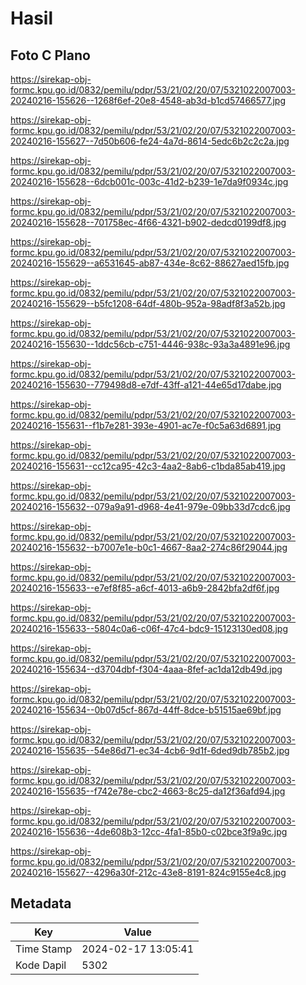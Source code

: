 # Hasil

## Foto C Plano

https://sirekap-obj-formc.kpu.go.id/0832/pemilu/pdpr/53/21/02/20/07/5321022007003-20240216-155626--1268f6ef-20e8-4548-ab3d-b1cd57466577.jpg

https://sirekap-obj-formc.kpu.go.id/0832/pemilu/pdpr/53/21/02/20/07/5321022007003-20240216-155627--7d50b606-fe24-4a7d-8614-5edc6b2c2c2a.jpg

https://sirekap-obj-formc.kpu.go.id/0832/pemilu/pdpr/53/21/02/20/07/5321022007003-20240216-155628--6dcb001c-003c-41d2-b239-1e7da9f0934c.jpg

https://sirekap-obj-formc.kpu.go.id/0832/pemilu/pdpr/53/21/02/20/07/5321022007003-20240216-155628--701758ec-4f66-4321-b902-dedcd0199df8.jpg

https://sirekap-obj-formc.kpu.go.id/0832/pemilu/pdpr/53/21/02/20/07/5321022007003-20240216-155629--a6531645-ab87-434e-8c62-88627aed15fb.jpg

https://sirekap-obj-formc.kpu.go.id/0832/pemilu/pdpr/53/21/02/20/07/5321022007003-20240216-155629--b5fc1208-64df-480b-952a-98adf8f3a52b.jpg

https://sirekap-obj-formc.kpu.go.id/0832/pemilu/pdpr/53/21/02/20/07/5321022007003-20240216-155630--1ddc56cb-c751-4446-938c-93a3a4891e96.jpg

https://sirekap-obj-formc.kpu.go.id/0832/pemilu/pdpr/53/21/02/20/07/5321022007003-20240216-155630--779498d8-e7df-43ff-a121-44e65d17dabe.jpg

https://sirekap-obj-formc.kpu.go.id/0832/pemilu/pdpr/53/21/02/20/07/5321022007003-20240216-155631--f1b7e281-393e-4901-ac7e-f0c5a63d6891.jpg

https://sirekap-obj-formc.kpu.go.id/0832/pemilu/pdpr/53/21/02/20/07/5321022007003-20240216-155631--cc12ca95-42c3-4aa2-8ab6-c1bda85ab419.jpg

https://sirekap-obj-formc.kpu.go.id/0832/pemilu/pdpr/53/21/02/20/07/5321022007003-20240216-155632--079a9a91-d968-4e41-979e-09bb33d7cdc6.jpg

https://sirekap-obj-formc.kpu.go.id/0832/pemilu/pdpr/53/21/02/20/07/5321022007003-20240216-155632--b7007e1e-b0c1-4667-8aa2-274c86f29044.jpg

https://sirekap-obj-formc.kpu.go.id/0832/pemilu/pdpr/53/21/02/20/07/5321022007003-20240216-155633--e7ef8f85-a6cf-4013-a6b9-2842bfa2df6f.jpg

https://sirekap-obj-formc.kpu.go.id/0832/pemilu/pdpr/53/21/02/20/07/5321022007003-20240216-155633--5804c0a6-c06f-47c4-bdc9-15123130ed08.jpg

https://sirekap-obj-formc.kpu.go.id/0832/pemilu/pdpr/53/21/02/20/07/5321022007003-20240216-155634--d3704dbf-f304-4aaa-8fef-ac1da12db49d.jpg

https://sirekap-obj-formc.kpu.go.id/0832/pemilu/pdpr/53/21/02/20/07/5321022007003-20240216-155634--0b07d5cf-867d-44ff-8dce-b51515ae69bf.jpg

https://sirekap-obj-formc.kpu.go.id/0832/pemilu/pdpr/53/21/02/20/07/5321022007003-20240216-155635--54e86d71-ec34-4cb6-9d1f-6ded9db785b2.jpg

https://sirekap-obj-formc.kpu.go.id/0832/pemilu/pdpr/53/21/02/20/07/5321022007003-20240216-155635--f742e78e-cbc2-4663-8c25-da12f36afd94.jpg

https://sirekap-obj-formc.kpu.go.id/0832/pemilu/pdpr/53/21/02/20/07/5321022007003-20240216-155636--4de608b3-12cc-4fa1-85b0-c02bce3f9a9c.jpg

https://sirekap-obj-formc.kpu.go.id/0832/pemilu/pdpr/53/21/02/20/07/5321022007003-20240216-155627--4296a30f-212c-43e8-8191-824c9155e4c8.jpg


## Metadata

| Key        | Value               |
| ---------- | ------------------- |
| Time Stamp | 2024-02-17 13:05:41 |
| Kode Dapil | 5302                |



